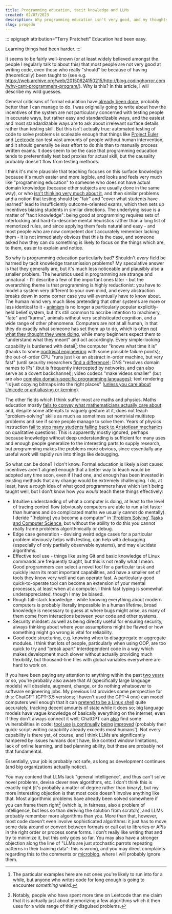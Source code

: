 ```yaml
---
title: Programming education, tacit knowledge and LLMs
created: 02/07/2023
description: Why programming education isn't very good, and my thoughts on AI code generation.
slug: progedu
---
```

::: epigraph attribution="Terry Pratchett"
Education had been easy.

Learning things had been harder.
:::

It seems to be fairly well-known (or at least widely believed amongst the people I regularly talk to about this) that most people are not very good at writing code, even those who really "should" be because of having (theoretically) been taught to (see e.g. <https://web.archive.org/web/20150624150215/http://blog.codinghorror.com/why-cant-programmers-program/>). Why is this? In this article, I will describe my wild guesses.

General criticisms of formal education have [already been done](https://en.wikipedia.org/wiki/The_Case_Against_Education), probably better than I can manage to do. I was originally going to write about how the incentives of the system are not particularly concerned with testing people in accurate ways, but rather easy and standardizable ways, and the easiest and most standardizable ways are to ask about irrelevant surface details rather than testing skill. But this isn't actually true: automated testing of code to solve problems is scaleable enough that things like [Project Euler](https://projecteuler.net/) and [Leetcode](https://leetcode.com/) can test vast amounts of people without human intervention, and it should generally be *less* effort to do this than to manually process written exams. It does seem to be the case that programming education tends to preferentially test bad proxies for actual skill, but the causality probably doesn't flow from testing methods.

I think it's more plausible that teaching focuses on this surface knowledge because it's much easier and more legible, and looks and feels very much like "programming education" to someone who does not have actual domain knowledge (because other subjects are usually done in the same way), or who [isn't thinking very much about it](https://srconstantin.wordpress.com/2019/02/25/humans-who-are-not-concentrating-are-not-general-intelligences/), and then similar problems and a notion that testing should be "fair" and "cover what students have learned" lead to insufficiently outcome-oriented exams, which then sets up incentives biasing students in similar directions. The underlying issue is a matter of "tacit knowledge": being good at programming requires sets of interlocking and hard-to-describe mental heuristics rather than a long list of memorized rules, and since applying them feels natural and easy - and most people who are now competent don't accurately remember lacking them - it is not immediately obvious that this is the case, and someone asked how they can do something is likely to focus on the things which are, to them, easier to explain and notice.

So why is programming education particularly bad? Shouldn't *every* field be harmed by tacit knowledge transmission problems? My speculative answer is that they generally are, but it's much less noticeable and plausibly also a smaller problem. The heuristics used in programming are strange and unnatural - I'll describe a few of the important ones later - but the overarching theme is that programming is highly reductionist: you have to model a system very different to your own mind, and every abstraction breaks down in some corner case you will eventually have to know about. The human mind very much likes pretending that other systems are more or less identical to it - [animism](https://en.wikipedia.org/wiki/Animism) is no longer a particularly popular explicitly-held belief system, but it's still common to ascribe intention to machinery, "fate" and "karma", animals without very sophisticated cognition, and a wide range of other phenomena. Computers are not at all human, in that they do exactly what someone has set them up to do, which is often [not what they thought they were doing](https://gwern.net/unseeing), while many beginners expect them to "understand what they meant" and act accordingly. Every simple-looking capability is burdened with detail[^1]: the computer "knows what time it is" (thanks to some [nontrivial engineering](https://en.wikipedia.org/wiki/Network_Time_Protocol) with some possible failure points); the out-of-order CPU "runs just like an abstract in-order machine, but very fast" (until security researchers [find a difference](https://en.wikipedia.org/wiki/Meltdown_(security_vulnerability))); DNS "resolves domain names to IPs" (but is frequently intercepted by networks, and can also serve as a covert backchannel); video codecs "make videos smaller" (but are also [complex domain-specific programming languages](https://wrv.github.io/h26forge.pdf)); text rendering "is just copying bitmaps into the right places" ([unless you care about Unicode or antialiasing or kerning](https://faultlore.com/blah/text-hates-you/)).

The other fields which I think suffer most are maths and physics. Maths education mostly [fails to convey what mathematicians actually care about](https://www.maa.org/external_archive/devlin/LockhartsLament.pdf) and, despite some attempts to vaguely gesture at it, does not teach "problem-solving" skills as much as sometimes set nontrivial multistep problems and see if some people manage to solve them. Years of physics instruction [fail to stop many students falling back to Aristotlean mechanics](https://www.researchgate.net/profile/Richard-Gunstone/publication/238983736_Student_understanding_in_mechanics_A_large_population_survey/links/02e7e52f8a2f984024000000/Student-understanding-in-mechanics-A-large-population-survey.pdf) on qualitative questions. This is apparently mostly ignored, perhaps because knowledge without deep understanding is sufficient for many uses and enough people generalize to the interesting parts to supply research, but programming makes the problems more obvious, since essentially any useful work will rapidly run into things like debugging.

So what can be done? I don't know. Formal education is likely a lost cause: incentives aren't aligned enough that a better way to teach would be adopted any time soon, even if I had one, and enough has been invested in existing methods that any change would be extremely challenging. I do, at least, have a rough idea of what good programmers have which isn't being taught well, but I don't know how you *would* teach these things effectively:

* Intuitive understanding of what a computer is doing, at least to the level of tracing control flow (obviously computers are able to run a lot faster than humans and do complicated maths we usually cannot do mentally). I deride "[helping] you become a computer" in ['Problem Solving' Tasks and Computer Science](/csproblem), but without the ability to do this you cannot really frame problems algorithmically or debug.
* Edge case generation - devising weird edge cases for a particular problem obviously helps with testing, can help with debugging (especially of only partially observable systems), and may elucidate algorithms.
* Effective tool use - things like using Git and basic knowledge of Linux commands are frequently taught, but this is not really what I mean. Good programmers can select a novel tool for a particular task and quickly learn its most important capabilities, and have a smaller set of tools they know very well and can operate fast. A particularly good quick-to-operate tool can become an extension of your mental processes, at least when at a computer. I think fast typing is somewhat underappreciated, though I may be biased.
* Rough full-stack knowledge - while knowing everything about modern computers is probably literally impossible in a human lifetime, broad knowledge is necessary to guess at where bugs might arise, as many of them come from interactions between your code and other systems.
* Security mindset: as well as being directly useful for ensuring security, always thinking about where your assumptions might be flawed or how something might go wrong is vital for reliability.
* Good code structuring, e.g. knowing when to disaggregate or aggregate modules. I think that lots of people, particularly when using OOP, are too quick to try and "break apart" interdependent code in a way which makes development much slower without actually providing much flexibility, but thousand-line files with global variables everywhere are hard to work on.

If you have been paying any attention to anything within the past [two years](https://openai.com/blog/openai-codex) or so, you're probably also aware that AI (specifically large language models) will obsolete, augment, change, or do nothing whatsoever to software engineering jobs. My previous list provides some perspective for this: ChatGPT (GPT-3.5 versions; I haven't used the GPT-4 one) can model computers well enough that it can [pretend to be a Linux shell](https://www.engraved.blog/building-a-virtual-machine-inside/) quite accurately, tracking decent amounts of state while it does so; big language models have vague knowledge of basically everything on the internet, even if they don't always connect it well; ChatGPT can [also](https://twitter.com/gf_256/status/1598104835848798208) find some vulnerabilities in code; [tool use](https://til.simonwillison.net/llms/python-react-pattern) [is continually](https://openai.com/blog/function-calling-and-other-api-updates?ref=upstract.com) [being](https://gorilla.cs.berkeley.edu/) [improved](https://twitter.com/emollick/status/1657050639644360706) (probably their quick-script-writing capability already exceeds most humans'). Not every capability is there yet, of course, and I think LLMs are significantly hampered by issues humans don't have, like context window limitations, lack of online learning, and bad planning ability, but these are probably not that fundamental.

Essentially, your job is probably not safe, as long as development continues (and big organizations actually notice).

You may contend that LLMs lack "general intelligence", and thus can't solve novel problems, devise clever new algorithms, etc. I don't think this is exactly right (it's probably a matter of degree rather than binary), but my more interesting objection is that most code doesn't involve anything like that. Most algorithmic problems have already been solved somewhere if you can frame them right[^2] (which is, in fairness, also a problem of intelligence, but less so than deriving the solution from scratch), and LLMs probably remember more algorithms than you. More than that, however, most code doesn't even involve sophisticated algorithms: it just has to move some data around or convert between formats or call out to libraries or APIs in the right order or process some forms. I don't really like writing that and try to minimize it, but this only goes so far. You may also have a stronger objection along the line of "LLMs are just stochastic parrots repeating patterns in their training data": this is wrong, and you may direct complaints regarding this to the comments or [microblog](https://b.osmarks.net/), where I will probably ignore them.

[^1]: The particular examples here are not ones you're likely to run into for a while, but anyone who writes code for long enough is going to encounter *something* weird.

[^2]: Notably, people who have spent more time on Leetcode than me claim that it is actually just about memorizing a few algorithms which it then uses for a wide range of thinly disguised problems.
